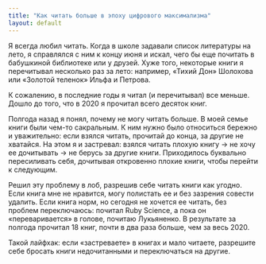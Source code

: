 ```yaml
---
title: "Как читать больше в эпоху цифрового максимализма"
layout: default
---
```


Я всегда любил читать. Когда в школе задавали список литературы на лето, я справлялся с ним к концу июня и искал, чего бы еще почитать в бабушкиной библиотеке или у друзей. Хуже того, некоторые книги я перечитывал несколько раз за лето: например, «Тихий Дон» Шолохова или «Золотой теленок» Ильфа и Петрова.

К сожалению, в последние годы я читал (и перечитывал) все меньше. Дошло до того, что в 2020 я прочитал всего десяток книг.

Полгода назад я понял, почему не могу читать больше. В моей семье книги были чем-то сакральным. К ним нужно было относиться бережно и уважительно: если взялся читать, прочитай до конца, за другие не хватайся. На этом я и застревал: взялся читать плохую книгу → не хочу ее дочитывать → не берусь за другие книги. Приходилось буквально пересиливать себя, дочитывая откровенно плохие книги, чтобы перейти к следующим.

Решил эту проблему в лоб, разрешив себе читать книги как угодно. Если книга мне не нравится, могу полистать ее и без зазрения совести удалить. Если книга норм, но сегодня не хочется ее читать, без проблем переключаюсь: почитал Ruby Science, а пока он «переваривается» в голове, почитаю Лукьяненко. В результате за полгода прочитал 18 книг, почти в два раза больше, чем за весь 2020.

Такой лайфхак: если «застреваете» в книгах и мало читаете, разрешите себе бросать книги недочитанными и переключаться на другие.
